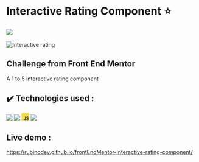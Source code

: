 # Interactive Rating Component ⭐
<p align="left">
<img src="http://img.shields.io/static/v1?label=STATUS&message=FINISHED&color=GREEN&style=for-the-badge"/>
</p>

![Interactive rating](https://user-images.githubusercontent.com/105171818/173122317-4442babc-39cc-45cb-9a6d-86e7fff3d852.png)

## Challenge from Front End Mentor<br>
A 1 to 5 interactive rating component
## ✔️ Technologies used : 

<code><img height="20" src="https://user-images.githubusercontent.com/105171818/172701796-b20dcb4c-05ac-4325-95b9-92be741848ca.png"></code>
<code><img height="20" src="https://user-images.githubusercontent.com/105171818/172703361-f53520bc-1db4-4a45-af4b-36e797bfe3ba.png"></code>
<code><img height="20" src="https://raw.githubusercontent.com/github/explore/80688e429a7d4ef2fca1e82350fe8e3517d3494d/topics/javascript/javascript.png"></code>
<code><img height="20" src="https://user-images.githubusercontent.com/105171818/172874428-4256946b-2e5f-439f-9ff0-704460c764a7.png"></code>

## Live demo :
https://rubinodev.github.io/frontEndMentor-interactive-rating-component/
